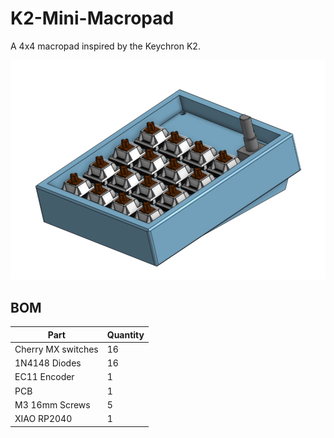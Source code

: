 # K2-Mini-Macropad
A 4x4 macropad inspired by the Keychron K2.

![](images/finished.png)

## BOM
| Part | Quantity 
| --- | --- |
| Cherry MX switches | 16
| 1N4148 Diodes| 16 
| EC11 Encoder | 1
| PCB | 1 
| M3 16mm Screws | 5
| XIAO RP2040 | 1